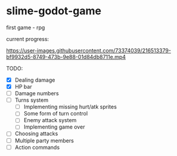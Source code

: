 # slime-godot-game
first game - rpg

current progress:

https://user-images.githubusercontent.com/73374039/216513379-bf9932d5-8749-473b-9e88-01d84db8711e.mp4

TODO:
- [x] Dealing damage
- [x] HP bar
- [ ] Damage numbers
- [ ] Turns system
	- [ ] Implementing missing hurt/atk sprites
	- [ ] Some form of turn control
	- [ ] Enemy attack system
    - [ ] Implementing game over
- [ ] Choosing attacks
- [ ] Multiple party members
- [ ] Action commands
